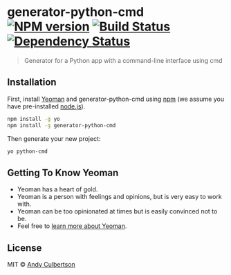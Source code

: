 # generator-python-cmd [![NPM version][npm-image]][npm-url] [![Build Status][travis-image]][travis-url] [![Dependency Status][daviddm-image]][daviddm-url]
> Generator for a Python app with a command-line interface using cmd

## Installation

First, install [Yeoman](http://yeoman.io) and generator-python-cmd using [npm](https://www.npmjs.com/) (we assume you have pre-installed [node.js](https://nodejs.org/)).

```bash
npm install -g yo
npm install -g generator-python-cmd
```

Then generate your new project:

```bash
yo python-cmd
```

## Getting To Know Yeoman

 * Yeoman has a heart of gold.
 * Yeoman is a person with feelings and opinions, but is very easy to work with.
 * Yeoman can be too opinionated at times but is easily convinced not to be.
 * Feel free to [learn more about Yeoman](http://yeoman.io/).

## License

MIT © [Andy Culbertson](http://www.thinkulum.net/)


[npm-image]: https://badge.fury.io/js/generator-python-cmd.svg
[npm-url]: https://npmjs.org/package/generator-python-cmd
[travis-image]: https://travis-ci.org/thinkulum/generator-python-cmd.svg?branch=master
[travis-url]: https://travis-ci.org/thinkulum/generator-python-cmd
[daviddm-image]: https://david-dm.org/thinkulum/generator-python-cmd.svg?theme=shields.io
[daviddm-url]: https://david-dm.org/thinkulum/generator-python-cmd
